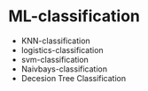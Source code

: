 # ML-classification
- KNN-classification
- logistics-classification
- svm-classification
- Naivbays-classification
- Decesion Tree Classification
